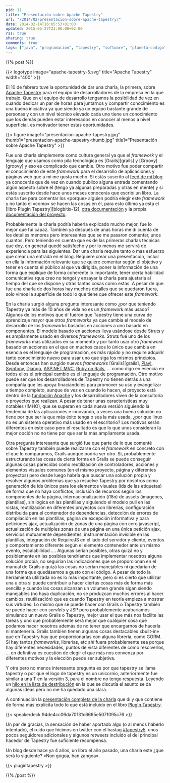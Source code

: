 ```yaml
---
pid: 11
title: "Presentación sobre Apache Tapestry"
url: "/2014/02/presentacion-sobre-apache-tapestry/"
date: 2014-02-14T16:05:53+01:00
updated: 2015-05-27T23:00:00+02:00
rss: true
sharing: true
comments: true
tags: ["java", "programacion", "tapestry", "software", "planeta-codigo"]
---
```


{{% post %}}

{{< logotype image="apache-tapestry-5.svg" title="Apache Tapestry" width="400" >}}

El 10 de febrero tuve la oportunidad de dar una charla, la primera, sobre [Apache Tapestry](http://tapestry.apache.org/) para el equipo de desarrolladores de la empresa en la que trabajo. Que en el equipo de desarrollo tengamos la posibilidad de vez en cuando dedicar un par de horas para juntarnos y compartir conocimiento es una buena iniciativa ya que siendo ya un equipo bastante grande de personas y con un nivel técnico elevado cada uno tiene un conocimiento que los demás pueden estar interesados en conocer al menos a nivel superficial, es motivador tener estas oportunidades.

{{< figure
    image1="presentacion-apache-tapestry.jpg" thumb1="presentacion-apache-tapestry-thumb.jpg" title1="Presentación sobre Apache Tapestry" >}}

Fue una charla simplemente como cultura general ya que el _framework_ y el lenguaje que usamos como pila tecnológica es [Grails][grails] y [Groovy][groovy] y eso es complicado que cambie. Otro motivo fue poder compartir el conocimiento de este _framework_ para el desarrollo de aplicaciones y páginas web que a mi me gusta mucho. Si estás suscrito al [feed de mi blog](http://feeds.feedburner.com/blog-bitix/) ya conocerás que de vez en cuando publico alguna entrada comentando algún aspecto sobre él (tengo ya algunas preparadas y otras en mente) y si estás suscrito desde hace unos meses conocerás que escribí un libro. La charla fue para comentar los «porque» alguien podría elegir este _framework_ y no tanto el «como» se hacen las cosas en él, para esto último ya esta el [libro PlugIn Tapestry][blogbitix-12], [otra documentación](https://elblogdepicodev.blogspot.com.es/2010/05/documentacion-sobre-apache-tapestry.html) y la propia [documentación del proyecto](http://tapestry.apache.org/documentation.html).

Probablemente la charla podría haberla explicado mucho mejor, fue lo mejor que fui capaz. También ya después de unas horas me dí cuenta de los detalles menores pero interesantes que se me pasaron comentar, unos cuantos. Pero teniendo en cuenta que es de las primeras charlas técnicas que doy, en general quedé satisfecho y por lo menos me servirá de experiencia para las siguientes. Dar una charla require tanto o mas esfuerzo que crear una entrada en el blog. Requiere crear una presentación, incluir en ella la información relevante que se quiere comentar según el objetivo y tener en cuenta el público al que va dirigida, poner la información de una forma que explique de forma coherente lo importante, tener cierta habilidad comunicativa (que creo no tengo) y ensayar la charla para ajustarla al tiempo del que se dispone y otras tantas cosas como estas. A pesar de que fue una charla de dos horas hay muchos detalles que se quedaron fuera, solo vimos la superficie de todo lo que tiene que ofrecer este _framework_.

En la charla surgió alguna pregunta interesante como ¿por que teniendo Tapestry ya más de 10 años de vida no es un _framework_ más usado? Algunos de los motivos que dí fueron que Tapestry tiene una curva de aprendizaje mayor que otros _frameworks_ ya que cambia el modelo de desarrollo de los _frameworks_ basados en acciones a uno basado en componentes. El modelo basado en acciones lleva usándose desde Struts y es ampliamente usado en diversos _frameworks_. Struts fué uno de los _frameworks_ más utilizados en su momento y por tanto usar otro _framework_ basado en acciones en el que en muchos casos lo único que cambia en esencia es el lenguaje de programación, es más rápido y no require adquirir tanto conocimiento nuevo para usar uno que siga los mismos principios. Desde entonces han surgido nuevos _frameworks_ [Grails][grails], [Play!](http://www.playframework.com/), [Symfony](http://symfony.com/), [Django](https://www.djangoproject.com/), [ASP.NET MVC](http://www.asp.net/mvc), [Ruby on Rails](http://rubyonrails.org/), ... como digo en esencia en todos ellos el principal cambio es el lenguaje de programación. Otro motivo puede ser que los desarrolladores de Tapestry no tienen detrás a una compañía que les apoya finaciandoles para promover su uso y evangelizar a tiempo completo, aunque de vez en cuando lo hacen, el proyecto está dentro de la [fundación Apache](http://www.apache.org/) y los desarrolladores viven de la consultoría o proyectos que realizan. A pesar de tener unas características muy notables (IMHO), que se superan en cada nueva versión siguiendo la tendencia de las aplicaciones e innovando, a veces una buena solución no tiene por que ser la que más éxito tenga o sea la más usada, ¿por que linux no es un sistema operativo más usado en el escritorio? Los motivos serán diferentes en este caso pero el resultado es que lo que unos consideran la mejor opción no no tiene por que ser la más ampliamente usada.

Otra pregunta interesante que surgió fue que parte de lo que comenté sobre Tapestry también puede realizarse con el _framework_ en concreto con el que lo comparamos, Grails aunque podría ser otro. Sí, probablemente estructurando las cosas de cierta forma en Grails se puede conseguir algunas cosas parecidas como reutilización de controladores, acciones y elementos visuales comunes (en el mismo proyecto, página y diferentes proyectos) pero desde luego habría que buscar una solución propia y resolver algunos problemas que ya resuelve Tapestry por nosotros como generación de ids únicos para los elementos visuales (ids de las etiquetas) de forma que no haya conflictos, inclusión de recursos según los componentes de la página, internacionalización (i18n) de assets (imágenes, plantillas), sin lógica en las plantillas y siguiendo el modelo pull en las vistas, reutilización en diferentes proyectos con librerías, configuración distribuida para el contenedor de dependencias, detección de errores de compilación en las plantillas, página de excepción informativa y para peticiones ajax, actualización de zonas de una página con cero javascript, actualización de multiples zonas de una página en una única petición ajax, servicios mutuamente dependientes, instrumentación invisible en las plantillas, integración de RequireJS en el lado del servidor y cliente, eventos y comportamiento diferente según el elemento contenedor ante un mismo evento, escalabilidad .... Algunas serían posibles, otras quizá no y posiblemente en las posibles tendríamos que implementar nosotros alguna solución propia, no seguirían las indicaciones que se proporcionan en el manual de Grails y quizá las cosas no serían manejables ni quedarían de una forma que quedásemos a gusto con el código. A pesar de todo la herramienta utilizada no es lo más importante, pero si es cierto que utilizar una u otra si puede contribuir a hacer ciertas cosas más de forma más sencilla y cuando las cosas alcanzan un volumen grande sigan siendo manejables (no haya duplicación, no se produzcan muchos errores al hacer cambios, reutilización) que es cuando Tapestry en teoría empieza a mostrar sus virtudes. Lo mismo que se puede hacer con Grails o Tapestry también se puede hacer con _servlets_ y JSP pero probablemente acabaríamos simulando un nuevo Grails o Tapestry, mejor usar el que más nos facilite las tareas y uno que probablemente será mejor que cualquier cosa que podamos hacer nosotros además de no tener que encargarnos de hacerla ni mantenerla. Grails también tienen algunas cosas destacables «built-in» que en Tapestry hay que proporcionarlas con alguna librería, como GORM. Si hay tantos _frameworks_, librerías, etc ahí fuera probablemente sea porque hay diferentes necesidades, puntos de vista diferentes de como resolverlos, ... en definitiva es cuestión de elegir el que más nos convenza por diferentes motivos y la elección puede ser subjetiva.

Y otra pero no menos interesante pregunta es por que tapestry se llama tapestry o por que el logo de tapestry es un unicornio, anteriormente fue similar a una T en la versión 3, para el nombre no tengo respuesta. Leyendo un [hilo en la lista de destribución](http://mail-archives.apache.org/mod_mbox/tapestry-users/200605.mbox/%3Cop.s9k7abmko3wyor@liigo%3E) en la que se discutía el asunto se da algunas ideas pero no me ha quedado una clara.

A continuación la [presentación completa de la charla](https://speakerdeck.com/picodotdev/plugin-tapestry) que dí y que contiene de forma más explícita todo lo que está incluido en el libro [PlugIn Tapestry](https://picodotdev.github.io/blog-bitix/2014/02/libro-sobre-desarrollo-de-aplicaciones-con-apache-tapestry/).

<div class="media">
		{{< speakerdeck 94de4cc06da70131c6665e5071095c76 >}}
</div>

Un par de gracias, la sensación de haber aportado algo (o al menos haberlo intentado), el ruido que hicimos en twitter con el hastag [#tapestry5](https://twitter.com/search?q=tapestry5), unos pocos seguidores adicionales y algunos retweets incluido el del principal hacedor de Tapestry fue suficiente recompensa.

Un blog desde hace ya 4 años, un libro el año pasado, una charla este ¿que será lo siguiente? «Non gogoa, han zangoa».

{{< plugintapestry >}}

{{% /post %}}
